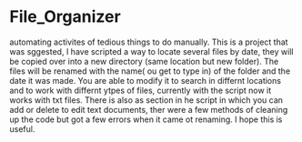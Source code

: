 # File_Organizer
automating activites of tedious things to do manually.
This is a project that was sggested, I have scripted a way to locate several files by date, they will be copied over into a new directory (same location but new folder).
The files will be renamed with the name( ou get to type in) of the folder and the date it was made.
You are able to modify it to search in differnt locations and to work with differnt ytpes of files, currently with the script now it works with txt files. 
There is also as section in he script in which you can add or delete to edit text documents, ther were a few methods of cleaning up the code but got a few errors when it came ot renaming. I hope this is useful.
